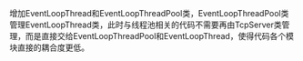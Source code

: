 增加EventLoopThread和EventLoopThreadPool类，EventLoopThreadPool类管理EventLoopThread类，此时与线程池相关的代码不需要再由TcpServer类管理，而是直接交给EventLoopThreadPool和EventLoopThread，使得代码各个模块直接的耦合度更低。